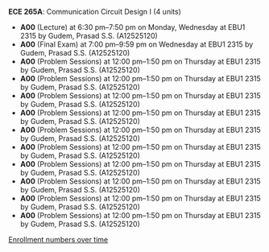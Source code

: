 **ECE 265A**: Communication Circuit Design I (4 units)

- **A00** (Lecture) at 6:30 pm–7:50 pm on Monday, Wednesday at EBU1 2315 by Gudem, Prasad S.S. (A12525120)
- **A00** (Final Exam) at 7:00 pm–9:59 pm on Wednesday at EBU1 2315 by Gudem, Prasad S.S. (A12525120)
- **A00** (Problem Sessions) at 12:00 pm–1:50 pm on Thursday at EBU1 2315 by Gudem, Prasad S.S. (A12525120)
- **A00** (Problem Sessions) at 12:00 pm–1:50 pm on Thursday at EBU1 2315 by Gudem, Prasad S.S. (A12525120)
- **A00** (Problem Sessions) at 12:00 pm–1:50 pm on Thursday at EBU1 2315 by Gudem, Prasad S.S. (A12525120)
- **A00** (Problem Sessions) at 12:00 pm–1:50 pm on Thursday at EBU1 2315 by Gudem, Prasad S.S. (A12525120)
- **A00** (Problem Sessions) at 12:00 pm–1:50 pm on Thursday at EBU1 2315 by Gudem, Prasad S.S. (A12525120)
- **A00** (Problem Sessions) at 12:00 pm–1:50 pm on Thursday at EBU1 2315 by Gudem, Prasad S.S. (A12525120)
- **A00** (Problem Sessions) at 12:00 pm–1:50 pm on Thursday at EBU1 2315 by Gudem, Prasad S.S. (A12525120)
- **A00** (Problem Sessions) at 12:00 pm–1:50 pm on Thursday at EBU1 2315 by Gudem, Prasad S.S. (A12525120)
- **A00** (Problem Sessions) at 12:00 pm–1:50 pm on Thursday at EBU1 2315 by Gudem, Prasad S.S. (A12525120)
- **A00** (Problem Sessions) at 12:00 pm–1:50 pm on Thursday at EBU1 2315 by Gudem, Prasad S.S. (A12525120)

[Enrollment numbers over time](./ECE265A.tsv)
